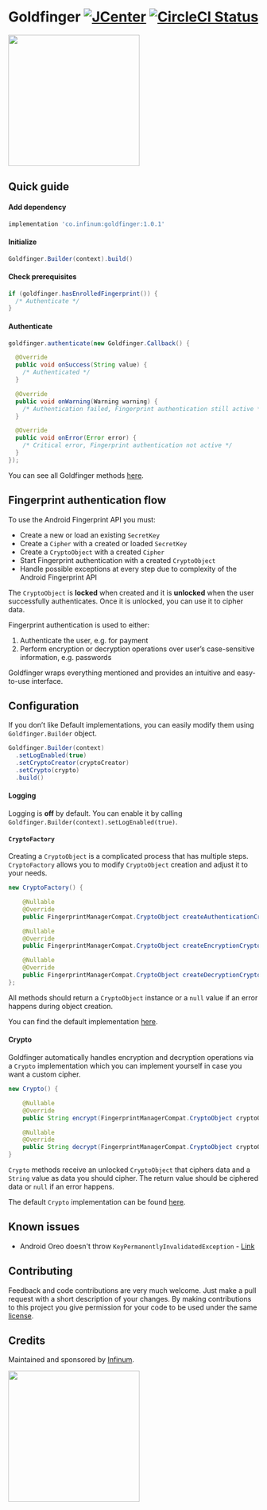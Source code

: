 # Goldfinger [![JCenter](https://api.bintray.com/packages/infinum/android/goldfinger/images/download.svg)](https://bintray.com/infinum/android/goldfinger/_latestVersion) [![CircleCI Status](https://circleci.com/gh/infinum/Android-Goldfinger/tree/master.svg?style=shield&circle-token=141a7164e06f4e97602260e076110778f16a8d02)](https://bintray.com/infinum/android/goldfinger/_latestVersion)

<img src='./logo.svg' width='264'/>

## Quick guide

#### Add dependency

```gradle
implementation 'co.infinum:goldfinger:1.0.1'
```

#### Initialize

```java
Goldfinger.Builder(context).build()
```

#### Check prerequisites

```java
if (goldfinger.hasEnrolledFingerprint()) {
  /* Authenticate */
}
```

#### Authenticate

```java
goldfinger.authenticate(new Goldfinger.Callback() {

  @Override
  public void onSuccess(String value) {
    /* Authenticated */
  }

  @Override
  public void onWarning(Warning warning) {
    /* Authentication failed, Fingerprint authentication still active */
  }

  @Override
  public void onError(Error error) {
    /* Critical error, Fingerprint authentication not active */
  }
});
```

You can see all Goldfinger methods [here](./lib/src/main/java/co/infinum/goldfinger/Goldfinger.java).

## Fingerprint authentication flow

To use the Android Fingerprint API you must:

- Create a new or load an existing `SecretKey`
- Create a `Cipher` with a created or loaded `SecretKey`
- Create a `CryptoObject` with a created `Cipher`
- Start Fingerprint authentication with a created `CryptoObject`
- Handle possible exceptions at every step due to complexity of the Android Fingerprint API

The `CryptoObject` is **locked** when created and it is **unlocked** when the user successfully authenticates. Once it is unlocked, you can use it to cipher data.

Fingerprint authentication is used to either:

1) Authenticate the user, e.g. for payment
2) Perform encryption or decryption operations over user’s case-sensitive information, e.g. passwords

Goldfinger wraps everything mentioned and provides an intuitive and easy-to-use interface.

## Configuration

If you don’t like Default implementations, you can easily modify them using `Goldfinger.Builder` object.

```java
Goldfinger.Builder(context)
  .setLogEnabled(true)
  .setCryptoCreator(cryptoCreator)
  .setCrypto(crypto)
  .build()
```

#### Logging

Logging is **off** by default. You can enable it by calling `Goldfinger.Builder(context).setLogEnabled(true)`.

#### `CryptoFactory`

Creating a `CryptoObject` is a complicated process that has multiple steps. `CryptoFactory` allows you to modify `CryptoObject` creation and adjust it to your needs.

```java
new CryptoFactory() {

    @Nullable
    @Override
    public FingerprintManagerCompat.CryptoObject createAuthenticationCryptoObject(String keyName) {}

    @Nullable
    @Override
    public FingerprintManagerCompat.CryptoObject createEncryptionCryptoObject(String keyName) {}

    @Nullable
    @Override
    public FingerprintManagerCompat.CryptoObject createDecryptionCryptoObject(String keyName) {}
};
```

All methods should return a `CryptoObject` instance or a `null` value if an error happens during object creation.

You can find the default implementation [here](./lib/src/main/java/co/infinum/goldfinger/CryptoFactory.java).

#### Crypto

Goldfinger automatically handles encryption and decryption operations via a `Crypto` implementation which you can implement yourself in case you want a custom cipher.

```java
new Crypto() {

    @Nullable
    @Override
    public String encrypt(FingerprintManagerCompat.CryptoObject cryptoObject, String value) {}

    @Nullable
    @Override
    public String decrypt(FingerprintManagerCompat.CryptoObject cryptoObject, String value) {}
}
```

`Crypto` methods receive an unlocked `CryptoObject` that ciphers data and a `String` value as data you should cipher. The return value should be ciphered data or `null` if an error happens.

The default `Crypto` implementation can be found [here](./lib/src/main/java/co/infinum/goldfinger/Crypto.java).

## Known issues

- Android Oreo doesn't throw `KeyPermanentlyInvalidatedException` - [Link](https://issuetracker.google.com/issues/65578763)

## Contributing

Feedback and code contributions are very much welcome. Just make a pull request with a short description of your changes. By making contributions to this project you give permission for your code to be used under the same [license](LICENSE).

## Credits

Maintained and sponsored by [Infinum](http://www.infinum.co).

<a href='https://infinum.co'>
  <img src='https://infinum.co/infinum.png' href='https://infinum.co' width='264'>
</a>
